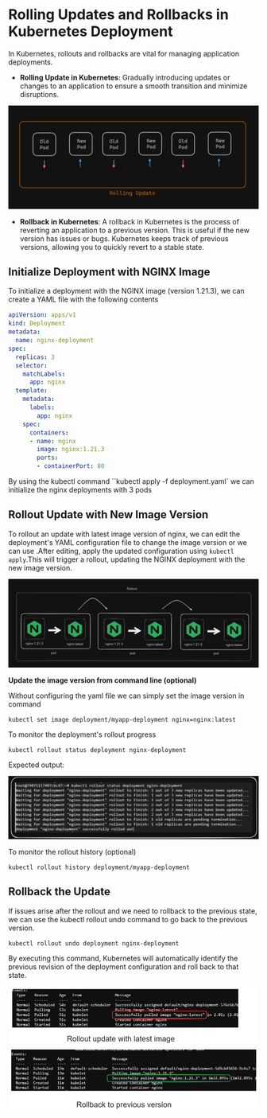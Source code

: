 # Rolling Updates and Rollbacks in Kubernetes Deployment

In Kubernetes, rollouts and rollbacks are vital for managing application deployments. 

- **Rolling Update in Kubernetes**: Gradually introducing updates or changes to an application to ensure a smooth transition and minimize disruptions.

<div style="text-align:center"><img src="./images/rolling-definition.jpg"></div>

- **Rollback in Kubernetes**: A rollback in Kubernetes is the process of reverting an application to a previous version. This is useful if the new version has issues or bugs. Kubernetes keeps track of previous versions, allowing you to quickly revert to a stable state.


## Initialize Deployment with NGINX Image

To initialize a deployment with the  NGINX image (version 1.21.3), we can create a YAML file with the following contents

```yaml
apiVersion: apps/v1
kind: Deployment
metadata:
  name: nginx-deployment
spec:
  replicas: 3
  selector:
    matchLabels:
      app: nginx
  template:
    metadata:
      labels:
        app: nginx
    spec:
      containers:
      - name: nginx
        image: nginx:1.21.3
        ports:
        - containerPort: 80
```

By using the kubectl command ``kubectl apply -f deployment.yaml` we can initialize the nginx deployments with 3 pods

## Rollout Update with New Image Version

To rollout an update with latest image version of nginx, we can edit the deployment's YAML configuration file to change the image version or we can use .After editing, apply the updated configuration using ``kubectl apply``.This will trigger a rollout, updating the NGINX deployment with the new image version.

<div style="text-align:center"><img src="./images/rollout.png" width="800"></div>

**Update the image version from command line (optional)**

Without configuring the yaml file we can simply set the image version in command

```
kubectl set image deployment/myapp-deployment nginx=nginx:latest
```

To monitor the deployment's rollout progress 

```
kubectl rollout status deployment nginx-deployment
```

Expected output:

<div style="text-align:center"><img src="./images/5.png" width="800"></div>


To monitor the rollout history (optional)

```
kubectl rollout history deployment/myapp-deployment
```
## Rollback the Update

If issues arise after the rollout and we need to rollback to the previous state, we can use the kubectl rollout undo command to go back to the previous version.

```
kubectl rollout undo deployment nginx-deployment
```

By executing this command, Kubernetes will automatically identify the previous revision of the deployment configuration and roll back to that state.

<div style="text-align:center"><img src="./images/67.png" ></div>